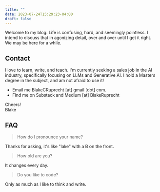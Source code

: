 ```yaml
---
title: ""
date: 2023-07-24T15:29:23-04:00
draft: false
---
```


Welcome to my blog. Life is confusing, hard, and seemingly pointless.
I intend to discuss that in agonizing detail, over and over until I get it right.
We may be here for a while.

## Contact
I love to learn, write, and teach. I'm currently seeking a sales job
in the AI industry, specifically focusing on LLMs and Generative AI.
I hold a Masters degree in the subject, and am not afraid to use it!
- Email me BlakeCRuprecht [at] gmail [dot] com.
- Find me on Substack and Medium [at] BlakeRuprecht

Cheers!\
Blake

## FAQ
> How do I pronounce your name?

Thanks for asking, it's like "lake" with a B on the front.

> How old are you?

It changes every day.

> Do you like to code?

Only as much as I like to think and write.
